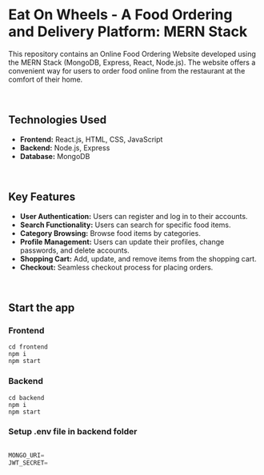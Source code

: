 # Eat On Wheels - A Food Ordering and Delivery Platform: MERN Stack

This repository contains an Online Food Ordering Website developed using the MERN Stack (MongoDB, Express, React, Node.js). 
The website offers a convenient way for users to order food online from the restaurant at the comfort of their home.

<br>

## Technologies Used
- **Frontend:** React.js, HTML, CSS, JavaScript <br>
- **Backend:** Node.js, Express <br>
- **Database:** MongoDB <br>
<br>

## Key Features 

- **User Authentication:** Users can register and log in to their accounts.
- **Search Functionality:** Users can search for specific food items.
- **Category Browsing:** Browse food items by categories.
- **Profile Management:** Users can update their profiles, change passwords, and delete accounts.
- **Shopping Cart:** Add, update, and remove items from the shopping cart.
- **Checkout:** Seamless checkout process for placing orders.

<br>

## Start the app

### Frontend

```shell
cd frontend
npm i
npm start
```


### Backend

```shell
cd backend
npm i
npm start
```

### Setup .env file in backend folder


```js

MONGO_URI=
JWT_SECRET=
```
